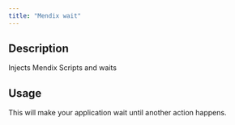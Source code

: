 ```yaml
---
title: "Mendix wait"
---
```

## Description
Injects Mendix Scripts and waits

## Usage
This will make your application wait until another action happens.
